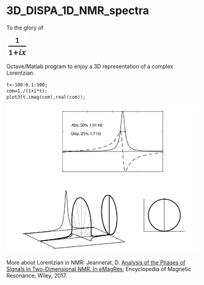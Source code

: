 # 3D_DISPA_1D_NMR_spectra

To the glory of 

![](eq.png)


Octave/Matlab program to enjoy a 3D representation of a complex Lorentzian.
```
t=-100:0.1:100;
com=1./(1+i*t);
plot3(t,imag(com),real(com));
```
![](ima.png)

More about Lorentzian in NMR:
Jeannerat, D. [Analysis of the Phases of Signals in Two-Dimensional NMR. In eMagRes](https://archive-ouverte.unige.ch/unige:93864/ATTACHMENT01); Encyclopedia of Magnetic Resonance; Wiley, 2017.

